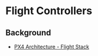 Flight Controllers
================================================================================
<!-- what is this library -->

Background
--------------------------------------------------------------------------------
* [PX4 Architecture - Flight Stack](https://docs.px4.io/main/en/concept/architecture.html#flight-stack)



